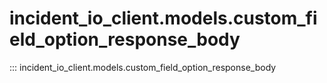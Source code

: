 # incident_io_client.models.custom_field_option_response_body

::: incident_io_client.models.custom_field_option_response_body